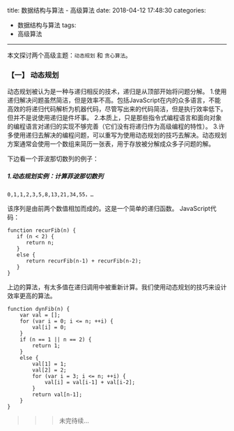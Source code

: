 title: 数据结构与算法 - 高级算法
date: 2018-04-12 17:48:30
categories:
- 数据结构与算法
tags:
- 高级算法
---
本文探讨两个高级主题：`动态规划` 和 `贪心算法`。

### 【一】 动态规划
动态规划被认为是一种与递归相反的技术，递归是从顶部开始将问题分解。
1.使用递归解决问题虽然简洁，但是效率不高。包括JavaScript在内的众多语言，不能高效的将递归代码解析为机器代码，尽管写出来的代码简洁，但是执行效率低下。但并不是说使用递归是件坏事。
2.本质上，只是那些指令式编程语言和面向对象的编程语言对递归的实现不够完善（它们没有将递归作为高级编程的特性）。
3.许多使用递归去解决的编程问题，可以重写为使用动态规划的技巧去解决。动态规划方案通常会使用一个数组来简历一张表，用于存放被分解成众多子问题的解。

下边看一个菲波那切数列的例子：

##### 1.动态规划实例：计算菲波那切数列

    0,1,1,2,3,5,8,13,21,34,55，…

该序列是由前两个数值相加而成的。这是一个简单的递归函数。
JavaScript代码：

    function recurFib(n) {
       if (n < 2) {
          return n;
       }
       else {
          return recurFib(n-1) + recurFib(n-2);
       }
    }
<!-- more -->
上边的算法，有太多值在递归调用中被重新计算。我们使用动态规划的技巧来设计效率更高的算法。

    function dynFib(n) {
        var val = [];
        for (var i = 0; i <= n; ++i) {
            val[i] = 0;
        }
        if (n == 1 || n == 2) {
            return 1;
        }
        else {
            val[1] = 1;
            val[2] = 2;
            for (var i = 3; i <= n; ++i) {
                val[i] = val[i-1] + val[i-2];
            }
            return val[n-1];
        }
    }

>>>未完待续…
